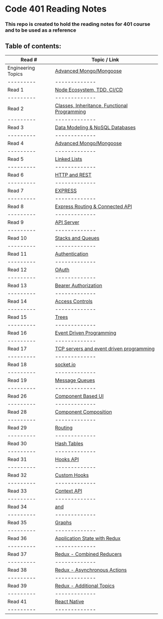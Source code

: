 # Code 401 Reading Notes

### This repo is created to hold the reading notes for 401 course and to be used as a reference

## Table of contents:

Read # | Topic / Link|
---------|-------------
Engineering Topics | [Advanced Mongo/Mongoose](https://hishamalnaji.github.io/reading-notes-401/Engineering-Topics)|
---------|-------------
Read 1 | [Node Ecosystem, TDD, CI/CD](https://hishamalnaji.github.io/reading-notes-401/read01)|
---------|-------------
Read 2 | [Classes, Inheritance, Functional Programming](https://hishamalnaji.github.io/reading-notes-401/read02)|
---------|-------------
Read 3 | [Data Modeling & NoSQL Databases](https://hishamalnaji.github.io/reading-notes-401/read03)|
---------|-------------
Read 4 | [Advanced Mongo/Mongoose](https://hishamalnaji.github.io/reading-notes-401/read04)|
---------|-------------
Read 5 | [Linked Lists](https://hishamalnaji.github.io/reading-notes-401/read05)|
---------|-------------
Read 6 | [HTTP and REST](https://hishamalnaji.github.io/reading-notes-401/read06)|
---------|-------------
Read 7 | [EXPRESS](https://hishamalnaji.github.io/reading-notes-401/read07)|
---------|-------------
Read 8 | [Express Routing & Connected API](https://hishamalnaji.github.io/reading-notes-401/read08)|
---------|-------------
Read 9 | [API Server](https://hishamalnaji.github.io/reading-notes-401/read09)|
---------|-------------
Read 10 | [Stacks and Queues](https://hishamalnaji.github.io/reading-notes-401/read10)|
---------|-------------
Read 11 | [Authentication](https://hishamalnaji.github.io/reading-notes-401/read11)|
---------|-------------
Read 12 | [OAuth](https://hishamalnaji.github.io/reading-notes-401/read12)|
---------|-------------
Read 13 | [Bearer Authorization](https://hishamalnaji.github.io/reading-notes-401/read13)|
---------|-------------
Read 14 | [Access Controls](https://hishamalnaji.github.io/reading-notes-401/read14)|
---------|-------------
Read 15 | [Trees](https://hishamalnaji.github.io/reading-notes-401/read15)|
---------|-------------
Read 16 | [Event Driven Programming](https://hishamalnaji.github.io/reading-notes-401/read16)|
---------|-------------
Read 17 | [TCP servers and event driven programming](https://hishamalnaji.github.io/reading-notes-401/read17)|
---------|-------------
Read 18 | [socket.io](https://hishamalnaji.github.io/reading-notes-401/read18)|
---------|-------------
Read 19 | [Message Queues](https://hishamalnaji.github.io/reading-notes-401/read19)|
---------|-------------
Read 26 | [Component Based UI](https://hishamalnaji.github.io/reading-notes-401/read26)|
---------|-------------
Read 28 | [Component Composition](https://hishamalnaji.github.io/reading-notes-401/read28)|
---------|-------------
Read 29 | [Routing](https://hishamalnaji.github.io/reading-notes-401/read29)|
---------|-------------
Read 30 | [Hash Tables](https://hishamalnaji.github.io/reading-notes-401/read30)|
---------|-------------
Read 31 | [Hooks API](https://hishamalnaji.github.io/reading-notes-401/read31)|
---------|-------------
Read 32 | [Custom Hooks](https://hishamalnaji.github.io/reading-notes-401/read32)|
---------|-------------
Read 33 | [Context API](https://hishamalnaji.github.io/reading-notes-401/read33)|
---------|-------------
Read 34 | [<Login /> and <Auth />](https://hishamalnaji.github.io/reading-notes-401/read34)|
---------|-------------
Read 35 | [Graphs](https://hishamalnaji.github.io/reading-notes-401/read35)|
---------|-------------
Read 36 | [Application State with Redux](https://hishamalnaji.github.io/reading-notes-401/read36)|
---------|-------------
Read 37 | [Redux - Combined Reducers](https://hishamalnaji.github.io/reading-notes-401/read37)|
---------|-------------
Read 38 | [Redux - Asynchronous Actions](https://hishamalnaji.github.io/reading-notes-401/read38)|
---------|-------------
Read 39 | [Redux - Additional Topics](https://hishamalnaji.github.io/reading-notes-401/read39)|
---------|-------------
Read 41 | [React Native](https://hishamalnaji.github.io/reading-notes-401/read41)|
---------|-------------